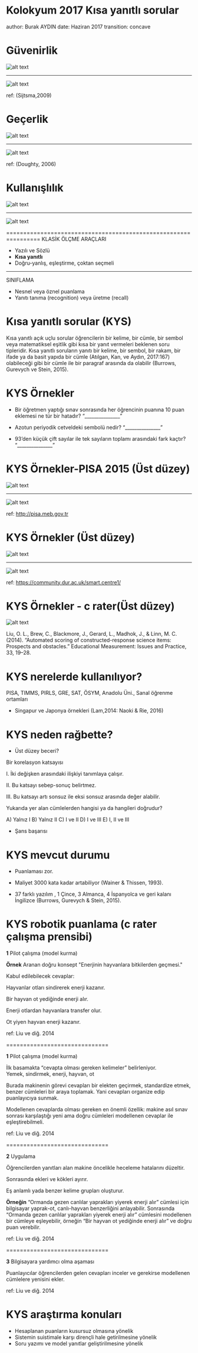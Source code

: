 Kolokyum 2017
Kısa yanıtlı sorular
========================================================
author: Burak AYDIN 
date: Haziran 2017
transition: concave

Güvenirlik
========================================
![alt text](img/cronbach.png)

***

![alt text](img/watsoncrick.png)

ref: (Sijtsma,2009)

Geçerlik
================================================================

![alt text](img/benbloom.png)

***

![alt text](img/taksonom.png)

ref: (Doughty, 2006)



Kullanışlılık
================================================================

![alt text](img/kullanis.png)

***

![alt text](img/kullanis2.png)



================================================================
KLASİK ÖLÇME ARAÇLARI

- Yazılı ve Sözlü
- **Kısa yanıtlı**
- Doğru-yanlış, eşleştirme, çoktan seçmeli

***

SINIFLAMA

- Nesnel veya öznel puanlama
- Yanıtı tanıma (recognition) veya üretme (recall)

Kısa yanıtlı sorular (KYS)
==============================

Kısa yanıtlı açık uçlu sorular öğrencilerin bir kelime, bir cümle, bir sembol veya matematiksel eşitlik gibi kısa bir yanıt vermeleri beklenen soru tipleridir. Kısa yanıtlı soruların yanıtı bir kelime, bir sembol, bir rakam, bir ifade ya da basit yapıda bir cümle (Atılgan, Kan, ve Aydın, 2017:167) olabileceği gibi bir cümle ile bir paragraf arasında da olabilir (Burrows, Gurevych ve Stein, 2015). 


KYS Örnekler
==============================

* Bir öğretmen yaptığı sınav sonrasında her öğrencinin puanına 10 puan eklemesi ne tür bir hatadır? “_______________” 

* Azotun periyodik cetveldeki sembolü nedir? “_______________” 

* 93’den küçük çift sayılar ile tek sayıların toplamı arasındaki fark kaçtır? “_______________”


KYS Örnekler-PISA 2015 (Üst düzey)
==============================

![alt text](img/kysorpisa1.png)

***
![alt text](img/kysorpisa2.png)

ref: http://pisa.meb.gov.tr

KYS Örnekler (Üst düzey)
==============================

![alt text](img/kysor1.png)

***

![alt text](img/kysor2.png)

ref: https://community.dur.ac.uk/smart.centre1/


KYS Örnekler - c rater(Üst düzey)
==============================
![alt text](img/kysor3.png)

Liu, O. L., Brew, C., Blackmore, J., Gerard, L., Madhok, J., & Linn, M. C. (2014). “Automated scoring of constructed-response science items: Prospects and obstacles.” Educational Measurement: Issues and Practice, 33, 19–28.


KYS nerelerde kullanılıyor?
==============================
PISA, TIMMS, PIRLS, GRE, SAT, ÖSYM, Anadolu Üni., Sanal öğrenme ortamları

* Singapur ve Japonya örnekleri (Lam,2014: Naoki & Rie, 2016)


KYS neden rağbette? 
==============================

* Üst düzey beceri?

Bir korelasyon katsayısı

I. İki değişken arasındaki ilişkiyi tanımlaya çalışır.  

II.  Bu katsayı sebep-sonuç belirtmez.  

III. Bu katsayı artı sonsuz ile eksi sonsuz arasında değer alabilir. 

Yukarıda yer alan cümlelerden hangisi ya da hangileri doğrudur?  

A) Yalnız I    B) Yalnız II     C) I ve II     D) I ve III    E) I, II ve III

* Şans başarısı



KYS mevcut durumu
==============================

* Puanlaması zor. 

* Maliyet 3000 kata kadar artabiliyor (Wainer & Thissen, 1993).

* 37 farklı yazılım , 1 Çince, 3 Almanca, 4 İspanyolca ve geri kalanı İngilizce (Burrows, Gurevych & Stein, 2015).


KYS robotik puanlama (c rater çalışma prensibi)
==============================

**1** Pilot çalışma (model kurma)

**Örnek** Aranan doğru konsept "Enerjinin hayvanlara bitkilerden geçmesi."

Kabul edilebilecek cevaplar: 
 
Hayvanlar otları sindirerek enerji kazanır.

Bir hayvan ot yediğinde enerji alır.

Enerji otlardan hayvanlara transfer olur.

Ot yiyen hayvan enerji kazanır. 

ref: Liu ve diğ. 2014

==============================

**1** Pilot çalışma (model kurma)

İlk basamakta “cevapta olması gereken kelimeler” belirleniyor.  
 Yemek, sindirmek, enerji, hayvan, ot

Burada makinenin görevi cevapları bir elekten geçirmek, standardize etmek, benzer cümleleri bir araya toplamak. Yani cevapları organize edip puanlayıcıya sunmak. 

Modellenen cevaplarda olması gereken en önemli özellik: makine asıl sınav sonrası karşılaştığı yeni ama doğru cümleleri modellenen cevaplar ile eşleştirebilmeli. 

ref: Liu ve diğ. 2014

==============================

**2** Uygulama 

Öğrencilerden yanıtları alan makine öncelikle heceleme hatalarını düzeltir. 

Sonrasında ekleri ve kökleri ayırır. 

Eş anlamlı yada benzer kelime grupları oluşturur. 

**Örneğin** “Ormanda gezen canlılar yaprakları yiyerek enerji alır” cümlesi için bilgisayar yaprak-ot,  canlı-hayvan benzerliğini anlayabilir. Sonrasında 
“Ormanda gezen canlılar yaprakları yiyerek enerji alır”  cümlesini modellenen bir cümleye eşleyebilir,  örneğin “Bir hayvan ot yediğinde enerji alır” ve doğru puan verebilir.

ref: Liu ve diğ. 2014


==============================

**3**	Bilgisayara yardımcı olma aşaması 

Puanlayıcılar öğrencilerden gelen cevapları inceler ve gerekirse modellenen cümlelere yenisini ekler.

ref: Liu ve diğ. 2014


KYS araştırma konuları
==============================

* Hesaplanan puanların kusursuz olmasına yönelik  
* Sistemin suistimale karşı dirençli hale getirilmesine yönelik
* Soru yazımı ve model yanıtlar geliştirilmesine yönelik

 
